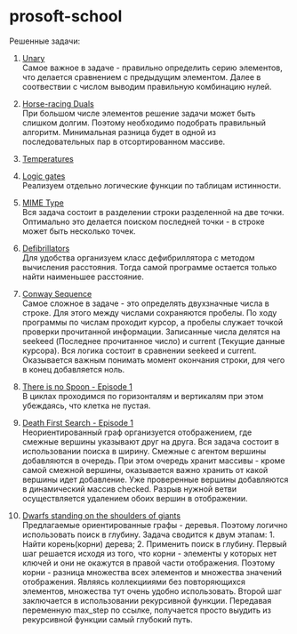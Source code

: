 # prosoft-school

Решенные задачи:

1. [Unary](https://www.codingame.com/ide/puzzle/unary) <br />
Самое важное в задаче - правильно определить серию элементов, что делается сравнением с предыдущим элементом.
Далее в соотвествии с числом выводим правильную комбинацию нулей.

2. [Horse-racing Duals](https://www.codingame.com/ide/puzzle/horse-racing-duals) <br />
При большом числе элементов решение задачи может быть слишком долгим. Поэтому необходимо подобрать правильный алгоритм.
Минимальная разница будет в одной из последовательных пар в отсортированном массиве.

3. [Temperatures](https://www.codingame.com/ide/puzzle/temperatures) <br />

4. [Logic gates](https://www.codingame.com/ide/puzzle/logic-gates) <br />
Реализуем отдельно логические функции по таблицам истинности.

5. [MIME Type](https://www.codingame.com/ide/puzzle/mime-type) <br />
Вся задача состоит в разделении строки разделенной на две точки. Оптимально это делается поиском последней точки - в строке может быть несколько точек.

6. [Defibrillators](https://www.codingame.com/ide/puzzle/defibrillators) <br />
Для удобства организуем класс дефибриллятора с методом вычисления расстояния. Тогда самой программе остается только найти наименьшее расстояние.

7. [Conway Sequence](https://www.codingame.com/ide/puzzle/conway-sequence) <br />
Самое сложное в задаче - это определять двухзначные числа в строке. Для этого между числами сохраняются пробелы. По ходу программы по числам проходит курсор, а пробелы
служает точкой проверки прочитанной информации. Записанные числа делятся на seekeed (Последнее прочитанное число) и current (Текущие данные курсора). Вся логика состоит в сравнении seekeed и current. Оказывается важным понимать момент окончания строки, для чего в конец добавляется ноль.

8. [There is no Spoon - Episode 1](https://www.codingame.com/ide/puzzle/there-is-no-spoon-episode-1) <br />
В циклах проходимся по горизонталям и вертикалям при этом убеждаясь, что клетка не пустая.

9. [Death First Search - Episode 1](https://www.codingame.com/ide/puzzle/death-first-search-episode-1) <br />
Неориентированный граф организуется отображением, где смежные вершины указывают друг на друга. Вся задача состоит в использовании поиска в ширину.
Смежные с агентом вершины добавляются в очередь. При этом очередь хранит массивы - кроме самой смежной вершины, оказывается важно хранить от какой вершины идет добавление.
Уже проверенные вершины добавляются в динамический массив checked. Разрыв нужной ветви осуществляется удалением обоих вершин в отображении.

10. [Dwarfs standing on the shoulders of giants](https://www.codingame.com/ide/puzzle/dwarfs-standing-on-the-shoulders-of-giants) <br />
Предлагаемые ориентированные графы - деревья. Поэтому логично использовать поиск в глубину. Задача сводится к двум этапам: 1. Найти корень(корни) дерева; 2. Применить поиск в глубину. 
Первый шаг решается исходя из того, что корни - элементы у которых нет ключей и они не окажутся в правой части отображения. Поэтому корни - разница множества всех элементов и множества значений отображения. Являясь коллекцииями без повторяющихся элементов, множества тут очень удобно использовать.
Второй шаг заключается в использовании рекурсивной функции. Передавая переменную max_step по ссылке, получается просто выудить из рекурсивной функции самый глубокий путь.
